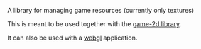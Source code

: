 A library for managing game resources (currently only textures)

This is meant to be used together with the [game-2d library](http://package.elm-lang.org/packages/Zinggi/elm-2d-game/latest/).

It can also be used with a [webgl](https://package.elm-lang.org/packages/elm-explorations/webgl/latest/) application.



